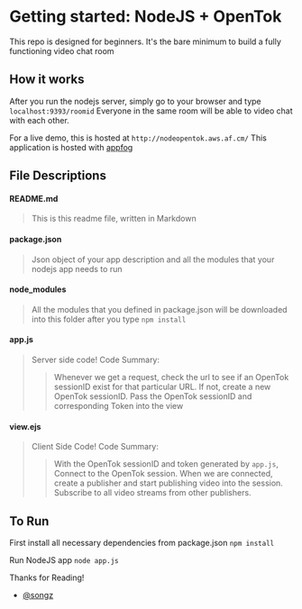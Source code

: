 # Getting started:  NodeJS + OpenTok
This repo is designed for beginners. It's the bare minimum to build a fully functioning video chat room

## How it works
After you run the nodejs server, simply go to your browser and type `localhost:9393/roomid` Everyone in the same room will be able to video chat with each other.

For a live demo, this is hosted at `http://nodeopentok.aws.af.cm/` This application is hosted with [appfog](https://www.appfog.com/)

## File Descriptions
#### README.md
> This is this readme file, written in Markdown

#### package.json 
> Json object of your app description and all the modules that your nodejs app needs to run

#### node_modules
> All the modules that you defined in package.json will be downloaded into this folder after you type `npm install`

#### app.js
> Server side code! Code Summary:
> > Whenever we get a request, check the url to see if an OpenTok sessionID exist for that particular URL. If not, create a new OpenTok sessionID. Pass the OpenTok sessionID and corresponding Token into the view

#### view.ejs
> Client Side Code! Code Summary:
>> With the OpenTok sessionID and token generated by `app.js`, Connect to the OpenTok session. When we are connected, create a publisher and start publishing video into the session. Subscribe to all video streams from other publishers. 

## To Run
First install all necessary dependencies from package.json `npm install`

Run NodeJS app `node app.js`

Thanks for Reading!
- [@songz](http://twitter.com/songz)
